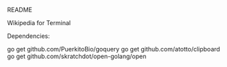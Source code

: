 README

Wikipedia for Terminal

Dependencies:

go get github.com/PuerkitoBio/goquery
go get github.com/atotto/clipboard
go get github.com/skratchdot/open-golang/open
